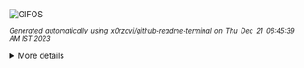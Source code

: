 <div align="justify">
<picture>
    <source media="(prefers-color-scheme: dark)" srcset="https://i.ibb.co/F32pZyP/output-gif.gif">
    <source media="(prefers-color-scheme: light)" srcset="https://i.ibb.co/F32pZyP/output-gif.gif">
    <img alt="GIFOS" src="https://i.ibb.co/F32pZyP/output-gif.gif">
</picture>

<sub><i>Generated automatically using [x0rzavi/github-readme-terminal](https://github.com/x0rzavi/github-readme-terminal) on Thu Dec 21 06:45:39 AM IST 2023</i></sub>

<details>
<summary>More details</summary>

</details>
</div>

<!-- Image deletion URL: https://ibb.co/DWhdcvq/eddb085af7487fd52755a63b0348f4f3 -->